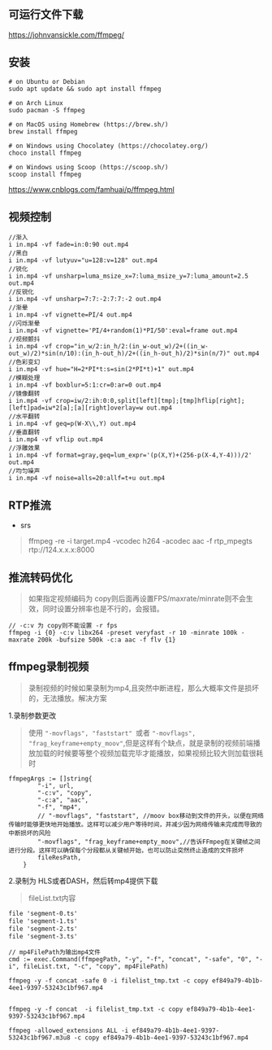 

## 可运行文件下载

https://johnvansickle.com/ffmpeg/

## 安装 

```shell
# on Ubuntu or Debian
sudo apt update && sudo apt install ffmpeg

# on Arch Linux
sudo pacman -S ffmpeg

# on MacOS using Homebrew (https://brew.sh/)
brew install ffmpeg

# on Windows using Chocolatey (https://chocolatey.org/)
choco install ffmpeg

# on Windows using Scoop (https://scoop.sh/)
scoop install ffmpeg
```





https://www.cnblogs.com/famhuai/p/ffmpeg.html

## 视频控制

```
//渐入
i in.mp4 -vf fade=in:0:90 out.mp4                 
//黑白                    
i in.mp4 -vf lutyuv="u=128:v=128" out.mp4   
//锐化
i in.mp4 -vf unsharp=luma_msize_x=7:luma_msize_y=7:luma_amount=2.5 out.mp4   
//反锐化
i in.mp4 -vf unsharp=7:7:-2:7:7:-2 out.mp4
//渐晕
i in.mp4 -vf vignette=PI/4 out.mp4
//闪烁渐晕
i in.mp4 -vf vignette='PI/4+random(1)*PI/50':eval=frame out.mp4
//视频颤抖
i in.mp4 -vf crop="in_w/2:in_h/2:(in_w-out_w)/2+((in_w-out_w)/2)*sin(n/10):(in_h-out_h)/2+((in_h-out_h)/2)*sin(n/7)" out.mp4  
//色彩变幻
i in.mp4 -vf hue="H=2*PI*t:s=sin(2*PI*t)+1" out.mp4
//模糊处理
i in.mp4 -vf boxblur=5:1:cr=0:ar=0 out.mp4
//镜像翻转
i in.mp4 -vf crop=iw/2:ih:0:0,split[left][tmp];[tmp]hflip[right];[left]pad=iw*2[a];[a][right]overlay=w out.mp4
//水平翻转
i in.mp4 -vf geq=p(W-X\\,Y) out.mp4
//垂直翻转
i in.mp4 -vf vflip out.mp4
//浮雕效果
i in.mp4 -vf format=gray,geq=lum_expr='(p(X,Y)+(256-p(X-4,Y-4)))/2' out.mp4
//均匀噪声
i in.mp4 -vf noise=alls=20:allf=t+u out.mp4
```
## RTP推流

- srs
> ffmpeg -re -i target.mp4 -vcodec h264 -acodec aac -f rtp_mpegts rtp://124.x.x.x:8000

## 推流转码优化

> 如果指定视频编码为 copy则后面再设置FPS/maxrate/minrate则不会生效，同时设置分辨率也是不行的，会报错。

```shell
// -c:v 为 copy则不能设置 -r fps
ffmpeg -i {0} -c:v libx264 -preset veryfast -r 10 -minrate 100k -maxrate 200k -bufsize 500k -c:a aac -f flv {1}
```

## ffmpeg录制视频

> 录制视频的时候如果录制为mp4,且突然中断进程，那么大概率文件是损坏的，无法播放。解决方案

1.录制参数更改

> 使用  `"-movflags", "faststart" `或者 `"-movflags", "frag_keyframe+empty_moov"`,但是这样有个缺点，就是录制的视频前端播放加载的时候要等整个视频加载完毕才能播放，如果视频比较大则加载很耗时

```golang
ffmpegArgs := []string{
		"-i", url,
		"-c:v", "copy",
		"-c:a", "aac",
		"-f", "mp4",
		// "-movflags", "faststart", //moov box移动到文件的开头，以便在网络传输时能够更快地开始播放。这样可以减少用户等待时间，并减少因为网络传输未完成而导致的中断损坏的风险
		"-movflags", "frag_keyframe+empty_moov",//告诉FFmpeg在关键帧之间进行分段。这样可以确保每个分段都从关键帧开始，也可以防止突然终止造成的文件损坏
		fileResPath,
	}

```

2.录制为 HLS或者DASH，然后转mp4提供下载

> fileList.txt内容

```txt
file 'segment-0.ts'
file 'segment-1.ts'
file 'segment-2.ts'
file 'segment-3.ts'
```

```golang
// mp4FilePath为输出mp4文件
cmd := exec.Command(ffmpegPath, "-y", "-f", "concat", "-safe", "0", "-i", fileList.txt, "-c", "copy", mp4FilePath)

ffmpeg -y -f concat -safe 0 -i filelist_tmp.txt -c copy ef849a79-4b1b-4ee1-9397-53243c1bf967.mp4


ffmpeg -y -f concat  -i filelist_tmp.txt -c copy ef849a79-4b1b-4ee1-9397-53243c1bf967.mp4

ffmpeg -allowed_extensions ALL -i ef849a79-4b1b-4ee1-9397-53243c1bf967.m3u8 -c copy ef849a79-4b1b-4ee1-9397-53243c1bf967.mp4


```
